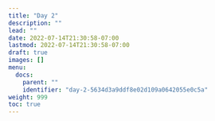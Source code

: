 ```yaml
---
title: "Day 2"
description: ""
lead: ""
date: 2022-07-14T21:30:58-07:00
lastmod: 2022-07-14T21:30:58-07:00
draft: true
images: []
menu:
  docs:
    parent: ""
    identifier: "day-2-5634d3a9ddf8e02d109a0642055e0c5a"
weight: 999
toc: true
---
```


